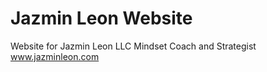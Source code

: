 Jazmin Leon Website
==================

Website for Jazmin Leon LLC Mindset Coach and Strategist www.jazminleon.com
